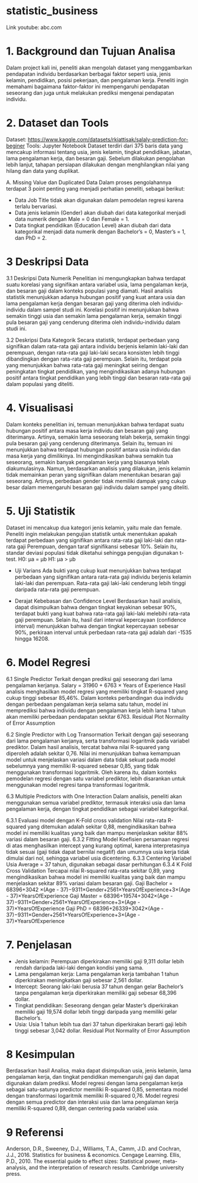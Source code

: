 # statistic_business
Link youtube: abc.com

# 1. Background dan Tujuan Analisa
Dalam project kali ini, peneliti akan mengolah dataset yang menggambarkan pendapatan individu berdasarkan berbagai faktor seperti usia, jenis kelamin, pendidikan, posisi pekerjaan, dan pengalaman kerja. Peneliti ingin memahami bagaimana faktor-faktor ini mempengaruhi pendapatan seseorang dan juga untuk melakukan prediksi mengenai pendapatan individu.

# 2. Dataset dan Tools
Dataset: https://www.kaggle.com/datasets/rkiattisak/salaly-prediction-for-beginer
Tools: Jupyter Notebook
Dataset terdiri dari 375 baris data yang mencakup informasi tentang usia, jenis kelamin, tingkat pendidikan, jabatan, lama pengalaman kerja, dan besaran gaji. Sebelum dilakukan pengolahan lebih lanjut, tahapan persiapan dilakukan dengan menghilangkan nilai yang hilang dan data yang duplikat.

A.	Missing Value dan Duplicated Data
Dalam proses pengolahannya terdapat 3 point penting yang menjadi perhatian peneliti, sebagai berikut:
-	Data Job Title tidak akan digunakan dalam pemodelan regresi karena terlalu bervariasi.
-	Data jenis kelamin (Gender) akan diubah dari data kategorikal menjadi data numerik dengan Male = 0 dan Female = 1.
-	Data tingkat pendidikan (Education Level) akan diubah dari data kategorikal menjadi data numerik dengan Bachelor’s = 0, Master’s = 1, dan PhD = 2.

# 3 Deskripsi Data
3.1 Deskripsi Data Numerik
Penelitian ini mengungkapkan bahwa terdapat suatu korelasi yang signifikan antara variabel usia, lama pengalaman kerja, dan besaran gaji dalam konteks populasi yang diamati. Hasil analisis statistik menunjukkan adanya hubungan positif yang kuat antara usia dan lama pengalaman kerja dengan besaran gaji yang diterima oleh individu-individu dalam sampel studi ini. Korelasi positif ini menunjukkan bahwa semakin tinggi usia dan semakin lama pengalaman kerja, semakin tinggi pula besaran gaji yang cenderung diterima oleh individu-individu dalam studi ini.

3.2 Deskripsi Data Kategorik
Secara statistik, terdapat perbedaan yang signifikan dalam rata-rata gaji antara individu berjenis kelamin laki-laki dan perempuan, dengan rata-rata gaji laki-laki secara konsisten lebih tinggi dibandingkan dengan rata-rata gaji perempuan. Selain itu, terdapat pola yang menunjukkan bahwa rata-rata gaji meningkat seiring dengan peningkatan tingkat pendidikan, yang mengindikasikan adanya hubungan positif antara tingkat pendidikan yang lebih tinggi dan besaran rata-rata gaji dalam populasi yang diteliti.

# 4. Visualisasi
Dalam konteks penelitian ini, temuan menunjukkan bahwa terdapat suatu hubungan positif antara masa kerja individu dan besaran gaji yang diterimanya. Artinya, semakin lama seseorang telah bekerja, semakin tinggi pula besaran gaji yang cenderung diterimanya. Selain itu, temuan ini menunjukkan bahwa terdapat hubungan positif antara usia individu dan masa kerja yang dimilikinya. Ini mengindikasikan bahwa semakin tua seseorang, semakin banyak pengalaman kerja yang biasanya telah diakumulasinya. Namun, berdasarkan analisis yang dilakukan, jenis kelamin tidak memainkan peran yang signifikan dalam menentukan besaran gaji seseorang. Artinya, perbedaan gender tidak memiliki dampak yang cukup besar dalam memengaruhi besaran gaji individu dalam sampel yang diteliti.

# 5. Uji Statistik 
Dataset ini mencakup dua kategori jenis kelamin, yaitu male dan female. Peneliti ingin melakukan pengujian statistik untuk menentukan apakah terdapat perbedaan yang signifikan antara rata-rata gaji laki-laki dan rata-rata gaji Perempuan, dengan taraf signifikansi sebesar 10%. Selain itu, standar deviasi populasi tidak diketahui sehingga pengujian digunakan t-test.
H0: µa = µb
H1: µa > µb

-	Uji Varians
Ada bukti yang cukup kuat menunjukkan bahwa terdapat perbedaan yang signifikan antara rata-rata gaji individu berjenis kelamin laki-laki dan perempuan. Rata-rata gaji laki-laki cenderung lebih tinggi daripada rata-rata gaji perempuan.

-	Derajat Kebebasan dan Confidence Level
Berdasarkan hasil analisis, dapat disimpulkan bahwa dengan tingkat keyakinan sebesar 90%, terdapat bukti yang kuat bahwa rata-rata gaji laki-laki melebihi rata-rata gaji perempuan. Selain itu, hasil dari interval kepercayaan (confidence interval) menunjukkan bahwa dengan tingkat kepercayaan sebesar 90%, perkiraan interval untuk perbedaan rata-rata gaji adalah dari -1535 hingga 16208.

# 6. Model Regresi
6.1 Single Predictor
Terkait dengan prediksi gaji seseorang dari lama pengalaman kerjanya.
Salary = 31960 + 6763 × Years of Experience
Hasil analisis menghasilkan model regresi yang memiliki tingkat R-squared yang cukup tinggi sebesar 85,46%. Dalam konteks perbandingan dua individu dengan perbedaan pengalaman kerja selama satu tahun, model ini memprediksi bahwa individu dengan pengalaman kerja lebih lama 1 tahun akan memiliki perbedaan pendapatan sekitar 6763. 
Residual Plot
Normality of Error Assumption
 
6.2 Single Predictor with Log Transormation
Terkait dengan  gaji seseorang dari lama pengalaman kerjanya, serta transformasi logaritmik pada variabel prediktor.
Dalam hasil analisis, tercatat bahwa nilai R-squared yang diperoleh adalah sekitar 0,76. Nilai ini menunjukkan bahwa kemampuan model untuk menjelaskan variasi dalam data tidak sekuat pada model sebelumnya yang memiliki R-squared sebesar 0,85, yang tidak menggunakan transformasi logaritmik. Oleh karena itu, dalam konteks pemodelan regresi dengan satu variabel prediktor, lebih disarankan untuk menggunakan model regresi tanpa transformasi logaritmik.

6.3 Multiple Predictors with One Interaction
Dalam analisis, peneliti akan menggunakan semua variabel prediktor, termasuk interaksi usia dan lama pengalaman kerja, dengan tingkat pendidikan sebagai variabel kategorikal.

6.3.1 Evaluasi model dengan K-Fold cross validation
Nilai rata-rata R-squared yang ditemukan adalah sekitar 0,88, mengindikasikan bahwa model ini memiliki kualitas yang baik dan mampu menjelaskan sekitar 88% variasi dalam besaran gaji.
6.3.2 Fitting Model
Koefisien persamaan regresi di atas menghasilkan intercept yang kurang optimal, karena interpretasinya tidak sesuai (gaji tidak dapat bernilai negatif) dan umumnya usia kerja tidak dimulai dari nol, sehingga variabel usia dicentering.
6.3.3 Centering Variabel Usia
Average = 37 tahun, digunakan sebagai dasar perhitungan
6.3.4 K Fold Cross Validation
Tercapai nilai R-squared rata-rata sekitar 0,89, yang mengindikasikan bahwa model ini memiliki kualitas yang baik dan mampu menjelaskan sekitar 89% variasi dalam besaran gaji.
Gaji Bachelor = 68396+3042 ×(Age - 37)−9311×Gender+2561×YearsOfExperience+3×(Age - 37)×YearsOfExperience
Gaji Master = 68396+19574+3042×(Age - 37)−9311×Gender+2561×YearsOfExperience+3×(Age - 37)×YearsOfExperience
Gaji PhD = 68396+26339+3042×(Age - 37)−9311×Gender+2561×YearsOfExperience+3×(Age - 37)×YearsOfExperience

# 7. Penjelasan
-	Jenis kelamin: Perempuan diperkirakan memiliki gaji 9,311 dollar lebih rendah daripada laki-laki dengan kondisi yang sama.
-	Lama pengalaman kerja: Lama pengalaman kerja tambahan 1 tahun diperkirakan meningkatkan gaji sebesar 2,561 dollar.
-	Intercept: Seorang laki-laki berusia 37 tahun dengan gelar Bachelor’s tanpa pengalaman kerja diperkirakan memiliki gaji sebesar 68,396 dollar.
-	Tingkat pendidikan: Seseorang dengan gelar Master’s diperkirakan memiliki gaji 19,574 dollar lebih tinggi daripada yang memiliki gelar Bachelor’s.
-	Usia: Usia 1 tahun lebih tua dari 37 tahun diperkirakan berarti gaji lebih tinggi sebesar 3,042 dollar.
Residual Plot
Normality of Error Assumption
 
# 8 Kesimpulan 
Berdasarkan hasil Analisa, maka dapat disimpulkan usia, jenis kelamin, lama pengalaman kerja, dan tingkat pendidikan memengaruhi gaji dan dapat digunakan dalam prediksi. Model regresi dengan lama pengalaman kerja sebagai satu-satunya predictor memiliki R-squared 0,85, sementara model dengan transformasi logaritmik memiliki R-squared 0,76. Model regresi dengan semua predictor dan interaksi usia dan lama pengalaman kerja memiliki R-squared 0,89, dengan centering pada variabel usia.

# 9 Referensi
Anderson, D.R., Sweeney, D.J., Williams, T.A., Camm, J.D. and Cochran, J.J., 2016. Statistics for business & economics. Cengage Learning.
Ellis, P.D., 2010. The essential guide to effect sizes: Statistical power, meta-analysis, and the interpretation of research results. Cambridge university press.
